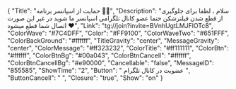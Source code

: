 {
"Title": "حمایت از اسپانسر برنامه 🙏🏻",
"Description": "سلام ، لطفا برای جلوگیری از قطع شدن فیلترشکن حتما عضو کانال تلگرامی اسپانسر ما شوید در غیر این صورت اتصال شما قطع میشود ❤️",
"Link": "tg://join?invite=BVnhUgtLMJFlOTc8",
"ColorWave": "#7C4DFF",
"Color": "#FF9100",
"ColorWaveTwo": "#651FFF",
"ColorBackGround": "#ffffff",
"TitleGravity": "center",
"MessageGravity": "center",
"ColorMessage": "#ff323232",
"ColorTitle": "#ff111111",
"ColorBtn": "#ffffff",
"ColorBtnBg": "#00a043",
"ColorBtnCancell": "#ffffff",
"ColorBtnCancellBg": "#e90000",
"Cancellable": "false",
"MessageID": "855585",
"ShowTime": "2",
"Button": " عضویت در کانال تلگرام ",
"ButtonCancell": "  ",
"Closure": "true",
"Show": "on"
}
